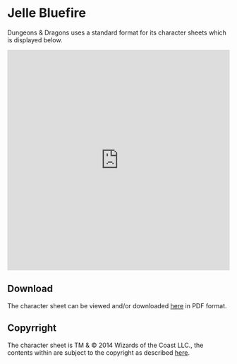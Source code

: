 # Jelle Bluefire
Dungeons & Dragons uses a standard format for its character sheets which is displayed below.

<iframe src="https://docs.google.com/viewer?url=https%3A%2F%2Fgithub.com%2Fjelle619%2Fjellezwie.rs%2Fraw%2Fmaster%2Fmkdocs%2Fcharacters%2Fdocs%2FDungeons%2520%2526%2520Dragons%2FJelle%2520Bluefire.pdf&embedded=true" style="width: 100%; height: 500px; border: 0;"></iframe>

## Download
The character sheet can be viewed and/or downloaded [here](https://github.com/jelle619/jellezwie.rs/raw/master/mkdocs/characters/docs/Dungeons%20%26%20Dragons/Jelle%20Bluefire.pdf) in PDF format.

## Copyrright
The character sheet is TM & © 2014 Wizards of the Coast LLC., the contents within are subject to the copyright as described [here](/characters/#copyright).

